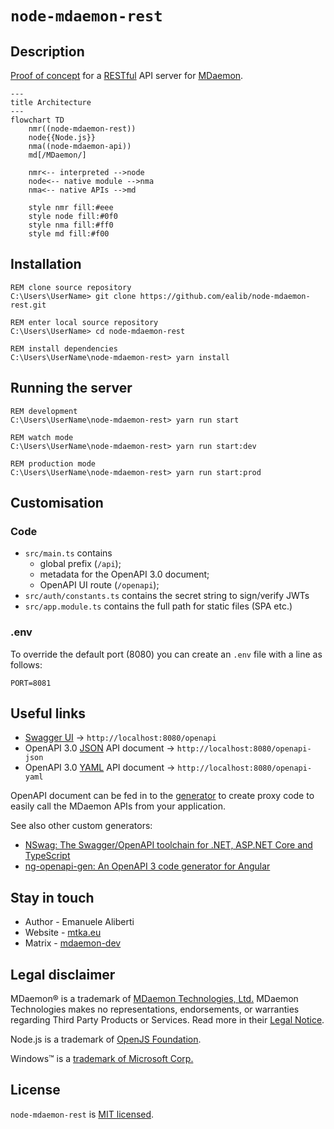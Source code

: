 # `node-mdaemon-rest`

## Description

[Proof of concept](https://en.wikipedia.org/wiki/Proof_of_concept)
for a [RESTful](https://en.wikipedia.org/wiki/REST) API server for
[MDaemon](https://mdaemon.com/pages/mdaemon-email-server).

```mermaid
---
title Architecture
---
flowchart TD
    nmr((node-mdaemon-rest))
    node{{Node.js}}
    nma((node-mdaemon-api))
    md[/MDaemon/]

    nmr<-- interpreted -->node
    node<-- native module -->nma
    nma<-- native APIs -->md

    style nmr fill:#eee
    style node fill:#0f0
    style nma fill:#ff0
    style md fill:#f00
```


## Installation

```dos
REM clone source repository
C:\Users\UserName> git clone https://github.com/ealib/node-mdaemon-rest.git

REM enter local source repository
C:\Users\UserName> cd node-mdaemon-rest

REM install dependencies
C:\Users\UserName\node-mdaemon-rest> yarn install
```

## Running the server

```dos
REM development
C:\Users\UserName\node-mdaemon-rest> yarn run start

REM watch mode
C:\Users\UserName\node-mdaemon-rest> yarn run start:dev

REM production mode
C:\Users\UserName\node-mdaemon-rest> yarn run start:prod
```

## Customisation

### Code

- `src/main.ts` contains
  - global prefix (`/api`);
  - metadata for the OpenAPI 3.0 document;
  - OpenAPI UI route (`/openapi`);
- `src/auth/constants.ts` contains the secret string to sign/verify JWTs
- `src/app.module.ts` contains the full path for static files (SPA etc.)

### .env

To override the default port (8080) you can create an `.env` file with a
line as follows:

```env
PORT=8081
```

## Useful links

- [Swagger UI](https://swagger.io/tools/swagger-ui/) &rarr; `http://localhost:8080/openapi`
- OpenAPI 3.0 [JSON](https://www.json.org/json-en.html) API document &rarr; `http://localhost:8080/openapi-json`
- OpenAPI 3.0 [YAML](https://yaml.org/) API document &rarr; `http://localhost:8080/openapi-yaml`

OpenAPI document can be fed in to the [generator](https://openapi-generator.tech/docs/generators/#client-generators) to create proxy code to easily call the MDaemon APIs from your application.

See also other custom generators:

- [NSwag: The Swagger/OpenAPI toolchain for .NET, ASP.NET Core and TypeScript](https://github.com/RicoSuter/NSwag)
- [ng-openapi-gen: An OpenAPI 3 code generator for Angular](https://github.com/cyclosproject/ng-openapi-gen)

## Stay in touch

- Author - Emanuele Aliberti
- Website - [mtka.eu](https://mtka.eu/software/node-mdaemon-api)
- Matrix - [mdaemon-dev](https://matrix.to/#/#mdaemon-dev:matrix.org)

## Legal disclaimer

MDaemon® is a trademark of [MDaemon Technologies, Ltd.](https://mdaemon.com/pages/about-us)
MDaemon Technologies makes no representations, endorsements, or
warranties regarding Third Party Products or Services. Read more in their
[Legal Notice](https://mdaemon.com/pages/legal-notice).

Node.js is a trademark of [OpenJS Foundation](https://openjsf.org/).

Windows&trade; is a [trademark of Microsoft Corp.](https://www.microsoft.com/en-us/legal/intellectualproperty/trademarks)

## License

`node-mdaemon-rest` is [MIT licensed](LICENSE).
